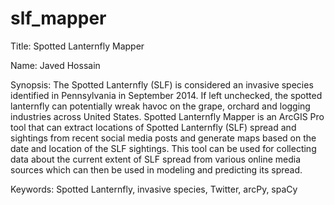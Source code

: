 # slf_mapper
Title: Spotted Lanternfly Mapper

Name: Javed Hossain

Synopsis: The Spotted Lanternfly (SLF) is considered an invasive species identified in Pennsylvania in September 2014. If left unchecked, the spotted lanternfly can potentially wreak havoc on the grape, orchard and logging industries across United States. Spotted Lanternfly Mapper is an ArcGIS Pro tool that can extract locations of Spotted Lanternfly (SLF) spread and sightings from recent social media posts and generate maps based on the date and location of the SLF sightings. This tool can be used for collecting data about the current extent of SLF spread from various online media sources which can then be used in modeling and predicting its spread.

Keywords: Spotted Lanternfly, invasive species, Twitter, arcPy, spaCy
